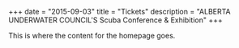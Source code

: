 +++
date        = "2015-09-03"
title       = "Tickets"
description = "ALBERTA UNDERWATER COUNCIL'S Scuba Conference & Exhibition"
+++

This is where the content for the homepage goes.
